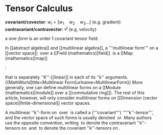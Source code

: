 # Tensor Calculus 

**covariant/covector**: $w_i = [w_1 \quad w_2 \quad w_3 ...]$ (e.g. gradient)\
**contravariant/contravector**: $v^j$ (e.g. velocity)

a *one-form* is an order 1 covariant tensor field.

In [[abstract algebra]] and [[multilinear algebra]], a '''multilinear form''' on a [[vector space]] <math>V</math> over a [[Field (mathematics)|field]] <math>K</math> is a [[Map (mathematics)|map]]

:<math>f\colon V^k \to K</math>

that is separately ''K''-[[linear]] in each of its ''k'' arguments.<ref>{{MathWorld|title=Multilinear Form|urlname=MultilinearForm}}</ref> More generally, one can define multilinear forms on a [[Module (mathematics)|module]] over a [[commutative ring]]). The rest of this article, however, will only consider multilinear forms on [[Dimension (vector space)|finite-dimensional]] vector spaces.

A multilinear ''k''-form on <math>V</math> over <math>\mathbf{R}</math> is called a ('''covariant''') '''''k''-tensor''', and the vector space of such forms is usually denoted <math>\mathcal{T}^k(V)</math> or <math>\mathcal{L}^k(V)</math>.<ref>Many authors use the opposite convention, writing <math>\mathcal{T}^k(V)</math> to denote the contravariant ''k''-tensors on <math>V</math> and <math>\mathcal{T}_k(V)</math> to denote the covariant ''k''-tensors on <math>V</math>.</ref>
